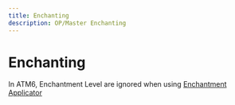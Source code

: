 ```yaml
---
title: Enchanting
description: OP/Master Enchanting
---
```


# Enchanting

In ATM6, Enchantment Level are ignored when using [Enchantment Applicator](enchanting/applicator.md)